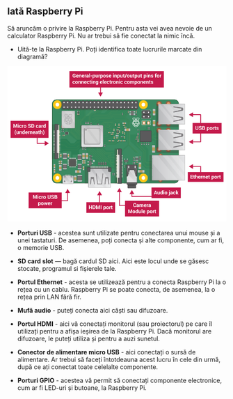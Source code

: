 ## Iată Raspberry Pi

Să aruncăm o privire la Raspberry Pi. Pentru asta vei avea nevoie de un calculator Raspberry Pi. Nu ar trebui să fie conectat la nimic încă.

+ Uită-te la Raspberry Pi. Poți identifica toate lucrurile marcate din diagramă?

![captură de ecran](images/pi-labelled-names.png)

+ **Porturi USB** - acestea sunt utilizate pentru conectarea unui mouse și a unei tastaturi. De asemenea, poți conecta și alte componente, cum ar fi, o memorie USB.

+ **SD card slot** — bagă cardul SD aici. Aici este locul unde se găsesc stocate, programul si fișierele tale.

+ **Portul Ethernet** - acesta se utilizează pentru a conecta Raspberry Pi la o rețea cu un cablu. Raspberry Pi se poate conecta, de asemenea, la o rețea prin LAN fără fir.

+ **Mufă audio** - puteți conecta aici căști sau difuzoare.

+ **Portul HDMI** - aici vă conectați monitorul (sau proiectorul) pe care îl utilizați pentru a afișa ieșirea de la Raspberry Pi. Dacă monitorul are difuzoare, le puteți utiliza și pentru a auzi sunetul.

+ **Conector de alimentare micro USB** - aici conectați o sursă de alimentare. Ar trebui să faceți întotdeauna acest lucru în cele din urmă, după ce ați conectat toate celelalte componente.

+ **Porturi GPIO** - acestea vă permit să conectați componente electronice, cum ar fi LED-uri și butoane, la Raspberry Pi.